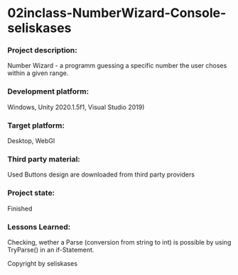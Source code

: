 # 02inclass-NumberWizard-Console-seliskases

### Project description: 
Number Wizard - a programm guessing a specific number the user choses within a given range.

### Development platform: 
Windows, Unity 2020.1.5f1, Visual Studio 2019)

### Target platform: 
Desktop, WebGl

### Third party material: 
Used Buttons design are downloaded from third party providers

### Project state: 
Finished

### Lessons Learned:
Checking, wether a Parse (conversion from string to int) is possible by using TryParse() in an if-Statement.

Copyright by seliskases
